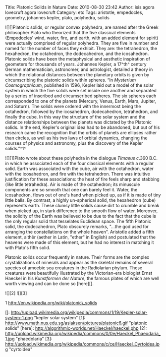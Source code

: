 Title: Platonic Solids in Nature
Date: 2010-08-30 23:42
Author: isis agora lovecruft agora lovecruft
Category: etc
Tags: aristotle, empedocles, geometry, johannes kepler, plato, polyhedra, solids

![][]Platonic solids, or regular convex polyhedra, are named after the Greek
philosopher Plato who theorized that the five classical elements (Empedocles'
wind, water, fire, and earth, with an added element for spirit) were actually
comprised of regular polyhedra. They are five in number and named for the
number of faces they exhibit. They are: the tetrahedron, the hexahedron, the
octahedron, the dodecahedron, and the icosahedron. Platonic solids have been
the metaphysical and aesthetic inspiration of geometers for thousands of
years. Johannes Kepler, a 17^th^ century German mathematician, astronomer, and
astrologist, detailed a theory in which the relational distances between the
planetary orbits is given by circumscribing the platonic solids within
spheres. “In *Mysterium Cosmographicum*, published in 1596, Kepler laid out a
model of the solar system in which the five solids were set inside one another
and separated by a series of inscribed and circumscribed spheres. The six
spheres each corresponded to one of the planets (Mercury, Venus, Earth, Mars,
Jupiter, and Saturn). The solids were ordered with the innermost being the
octahedron, followed by the icosahedron, dodecahedron, tetrahedron, and
finally the cube. In this way the structure of the solar system and the
distance relationships between the planets was dictated by the Platonic
solids. In the end, Kepler's original idea had to be abandoned, but out of his
research came the recognition that the orbits of planets are ellipses rather
than circles, as well as his two laws of orbital dynamics, changing the
courses of physics and astronomy, plus the discovery of the Kepler solids.”^1^

![][1]Plato wrote about these polyhedra in the dialogue *Timaeus* *c*.360
B.C. in which he associated each of the four classical elements with a regular
solid. Earth was associated with the cube, air with the octahedron, water with
the icosahedron, and fire with the tetrahedron.  There was intuitive
justification for these associations: the heat of fire feels sharp and
stabbing (like little tetrahedra). Air is made of the octahedron; its
minuscule components are so smooth that one can barely feel it. Water, the
icosahedron, flows out of one's hand when picked up, as if it is made of tiny
little balls. By contrast, a highly un-spherical solid, the hexahedron (cube)
represents earth. These clumsy little solids cause dirt to crumble and break
when picked up, in stark difference to the smooth flow of water. Moreover, the
solidity of the Earth was believed to be due to the fact that the cube is the
only regular solid that tesselates Euclidean space. The fifth Platonic solid,
the dodecahedron, Plato obscurely remarks, "...the god used for arranging the
constellations on the whole heaven". Aristotle added a fifth element, aithêr
(aether in Latin, "ether" in English) and postulated that the heavens were
made of this element, but he had no interest in matching it with Plato's fifth
solid.

Platonic solids occur frequently in nature. Their forms are the complex
crystalizations of minerals and appear as the skeletal remains of several
species of amoebic sea creatures in the Radiolarian phylum.  These creatures
were beautifully illustrated by the Victorian-era biologist Ernst Haeckel in
his *Kunstformen der Nature*, the famous plates of which are well worth
viewing and can be done so [here][].

![][2] ![][3]

1 http://en.wikipedia.org/wiki/platonic\_solids

  []: http://upload.wikimedia.org/wikipedia/commons/1/19/Kepler-solar-system-1.png
    "kepler solar system"
  [1]: http://www.math.nus.edu.sg/aslaksen/pictures/platonic6.gif
    "platonic solids"
  [here]: http://algorithmic-worlds.net/Haeckel/haeckel.php
  [2]: http://upload.wikimedia.org/wikipedia/commons/0/0e/Haeckel_Phaeodaria_1.jpg
    "phaedolaria"
  [3]: http://upload.wikimedia.org/wikipedia/commons/c/ce/Haeckel_Cyrtoidea.jpg
    "cyrtoidea"
